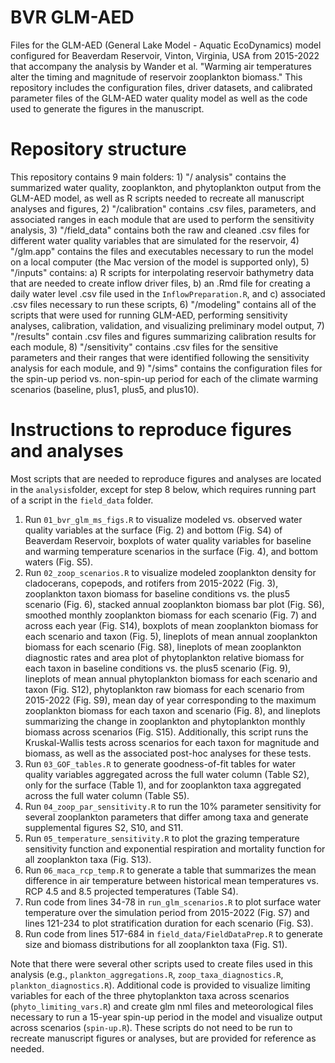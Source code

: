 # BVR GLM-AED

Files for the GLM-AED (General Lake Model - Aquatic EcoDynamics) model configured for Beaverdam Reservoir, Vinton, Virginia, USA from 2015-2022 that accompany the analysis by Wander et al. "Warming air temperatures alter the timing and magnitude of reservoir zooplankton biomass." This repository includes the configuration files, driver datasets, and calibrated parameter files of the GLM-AED water quality model as well as the code used to generate the figures in the manuscript. 

# Repository structure

This repository contains 9 main folders: 1) "/ analysis" contains the summarized water quality, zooplankton, and phytoplankton output from the GLM-AED model, as well as R scripts needed to recreate all manuscript analyses and figures, 2) "/calibration" contains .csv files, parameters, and associated ranges in each module that are used to perform the sensitivity analysis, 3) "/field_data" contains both the raw and cleaned .csv files for different water quality variables that are simulated for the reservoir, 4) "/glm.app" contains the files and executables necessary to run the model on a local computer (the Mac version of the model is supported only), 5) "/inputs" contains: a) R scripts for interpolating reservoir bathymetry data that are needed to create inflow driver files, b) an .Rmd file for creating a daily water level .csv file used in the `InflowPreparation.R`, and c) associated .csv files necessary to run these scripts, 6) "/modeling" contains all of the scripts that were used for running GLM-AED, performing sensitivity analyses, calibration, validation, and visualizing preliminary model output, 7) "/results" contain .csv files and figures summarizing calibration results for each module, 8) "/sensitivity" contains .csv files for the sensitive parameters and their ranges that were identified following the sensitivity analysis for each module, and 9) "/sims" contains the configuration files for the spin-up period vs. non-spin-up period for each of the climate warming scenarios (baseline, plus1, plus5, and plus10).

# Instructions to reproduce figures and analyses

Most scripts that are needed to reproduce figures and analyses are located in the `analysis`folder, except for step 8 below, which requires running part of a script in the `field_data` folder.

1.  Run `01_bvr_glm_ms_figs.R` to visualize modeled vs. observed water quality variables at the surface (Fig. 2) and bottom (Fig. S4) of Beaverdam Reservoir, boxplots of water quality variables for baseline and warming temperature scenarios in the surface (Fig. 4), and bottom waters (Fig. S5).
2.  Run `02_zoop_scenarios.R` to visualize modeled zooplankton density for cladocerans, copepods, and rotifers from 2015-2022 (Fig. 3), zooplankton taxon biomass for baseline conditions vs. the plus5 scenario (Fig. 6), stacked annual zooplankton biomass bar plot (Fig. S6), smoothed monthly zooplankton biomass for each scenario (Fig. 7) and across each year (Fig. S14), boxplots of mean zooplankton biomass for each scenario and taxon (Fig. 5), lineplots of mean annual zooplankton biomass for each scenario (Fig. S8), lineplots of mean zooplankton diagnostic rates and area plot of phytoplankton relative biomass for each taxon in baseline conditions vs. the plus5 scenario (Fig. 9), lineplots of mean annual phytoplankton biomass for each scenario and taxon (Fig. S12), phytoplankton raw biomass for each scenario from 2015-2022 (Fig. S9), mean day of year corresponding to the maximum zooplankton biomass for each taxon and scenario (Fig. 8), and lineplots summarizing the change in zooplankton and phytoplankton monthly biomass across scenarios (Fig. S15). Additionally, this script runs the Kruskal-Wallis tests across scenarios for each taxon for magnitude and biomass, as well as the associated post-hoc analyses for these tests.
3.  Run `03_GOF_tables.R` to generate goodness-of-fit tables for water quality variables aggregated across the full water column (Table S2), only for the surface (Table 1), and for zooplankton taxa aggregated across the full water column (Table S5).
4.  Run `04_zoop_par_sensitivity.R` to run the 10% parameter sensitivity for several zooplankton parameters that differ among taxa and generate supplemental figures S2, S10, and S11.
5.  Run `05_temperature_sensitivity.R` to plot the grazing temperature sensitivity function and exponential respiration and mortality function for all zooplankton taxa (Fig. S13).
6.  Run `06_maca_rcp_temp.R` to generate a table that summarizes the mean difference in air temperature between historical mean temperatures vs. RCP 4.5 and 8.5 projected temperatures (Table S4).
7.  Run code from lines 34-78 in `run_glm_scenarios.R` to plot surface water temperature over the simulation period from 2015-2022 (Fig. S7) and lines 121-234 to plot stratification duration for each scenario (Fig. S3).
8.  Run code from lines 517-684 in `field_data/FieldDataPrep.R` to generate size and biomass distributions for all zooplankton taxa (Fig. S1).

Note that there were several other scripts used to create files used in this analysis (e.g., `plankton_aggregations.R`, `zoop_taxa_diagnostics.R`, `plankton_diagnostics.R`). Additional code is provided to visualize limiting variables for each of the three phytoplankton taxa across scenarios (`phyto_limiting_vars.R`) and create glm nml files and meteorological files necessary to run a 15-year spin-up period in the model and visualize output across scenarios (`spin-up.R`). These scripts do not need to be run to recreate manuscript figures or analyses, but are provided for reference as needed.
